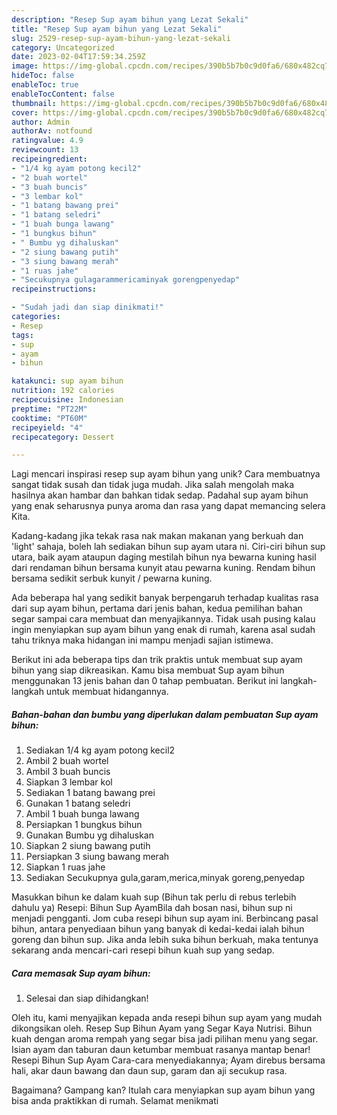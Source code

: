 ```yaml
---
description: "Resep Sup ayam bihun yang Lezat Sekali"
title: "Resep Sup ayam bihun yang Lezat Sekali"
slug: 2529-resep-sup-ayam-bihun-yang-lezat-sekali
category: Uncategorized
date: 2023-02-04T17:59:34.259Z
image: https://img-global.cpcdn.com/recipes/390b5b7b0c9d0fa6/680x482cq70/sup-ayam-bihun-foto-resep-utama.jpg
hideToc: false
enableToc: true
enableTocContent: false
thumbnail: https://img-global.cpcdn.com/recipes/390b5b7b0c9d0fa6/680x482cq70/sup-ayam-bihun-foto-resep-utama.jpg
cover: https://img-global.cpcdn.com/recipes/390b5b7b0c9d0fa6/680x482cq70/sup-ayam-bihun-foto-resep-utama.jpg
author: Admin
authorAv: notfound
ratingvalue: 4.9
reviewcount: 13
recipeingredient:
- "1/4 kg ayam potong kecil2"
- "2 buah wortel"
- "3 buah buncis"
- "3 lembar kol"
- "1 batang bawang prei"
- "1 batang seledri"
- "1 buah bunga lawang"
- "1 bungkus bihun"
- " Bumbu yg dihaluskan"
- "2 siung bawang putih"
- "3 siung bawang merah"
- "1 ruas jahe"
- "Secukupnya gulagarammericaminyak gorengpenyedap"
recipeinstructions:

- "Sudah jadi dan siap dinikmati!"
categories:
- Resep
tags:
- sup
- ayam
- bihun

katakunci: sup ayam bihun 
nutrition: 192 calories
recipecuisine: Indonesian
preptime: "PT22M"
cooktime: "PT60M"
recipeyield: "4"
recipecategory: Dessert

---
```





Lagi mencari inspirasi resep sup ayam bihun yang unik? Cara membuatnya sangat tidak susah dan tidak juga mudah. Jika salah mengolah maka hasilnya akan hambar dan bahkan tidak sedap. Padahal sup ayam bihun yang enak seharusnya punya aroma dan rasa yang dapat memancing selera Kita.





Kadang-kadang jika tekak rasa nak makan makanan yang berkuah dan &#39;light&#39; sahaja, boleh lah sediakan bihun sup ayam utara ni. Ciri-ciri bihun sup utara, baik ayam ataupun daging mestilah bihun nya bewarna kuning hasil dari rendaman bihun bersama kunyit atau pewarna kuning. Rendam bihun bersama sedikit serbuk kunyit / pewarna kuning.

Ada beberapa hal yang sedikit banyak berpengaruh terhadap kualitas rasa dari sup ayam bihun, pertama dari jenis bahan, kedua pemilihan bahan segar sampai cara membuat dan menyajikannya. Tidak usah pusing kalau ingin menyiapkan sup ayam bihun yang enak di rumah, karena asal sudah tahu triknya maka hidangan ini mampu menjadi sajian istimewa.






Berikut ini ada beberapa tips dan trik praktis untuk membuat sup ayam bihun yang siap dikreasikan. Kamu bisa membuat Sup ayam bihun menggunakan 13 jenis bahan dan 0 tahap pembuatan. Berikut ini langkah-langkah untuk membuat hidangannya.

<!--inarticleads1-->

##### Bahan-bahan dan bumbu yang diperlukan dalam pembuatan Sup ayam bihun:

1. Sediakan 1/4 kg ayam potong kecil2
1. Ambil 2 buah wortel
1. Ambil 3 buah buncis
1. Siapkan 3 lembar kol
1. Sediakan 1 batang bawang prei
1. Gunakan 1 batang seledri
1. Ambil 1 buah bunga lawang
1. Persiapkan 1 bungkus bihun
1. Gunakan  Bumbu yg dihaluskan
1. Siapkan 2 siung bawang putih
1. Persiapkan 3 siung bawang merah
1. Siapkan 1 ruas jahe
1. Sediakan Secukupnya gula,garam,merica,minyak goreng,penyedap


Masukkan bihun ke dalam kuah sup (Bihun tak perlu di rebus terlebih dahulu ya) Resepi: Bihun Sup AyamBila dah bosan nasi, bihun sup ni menjadi pengganti. Jom cuba resepi bihun sup ayam ini. Berbincang pasal bihun, antara penyediaan bihun yang banyak di kedai-kedai ialah bihun goreng dan bihun sup. Jika anda lebih suka bihun berkuah, maka tentunya sekarang anda mencari-cari resepi bihun kuah sup yang sedap. 

<!--inarticleads2-->

##### Cara memasak Sup ayam bihun:


1. Selesai dan siap dihidangkan!

Oleh itu, kami menyajikan kepada anda resepi bihun sup ayam yang mudah dikongsikan oleh. Resep Sup Bihun Ayam yang Segar Kaya Nutrisi. Bihun kuah dengan aroma rempah yang segar bisa jadi pilihan menu yang segar. Isian ayam dan taburan daun ketumbar membuat rasanya mantap benar! Resepi Bihun Sup Ayam Cara-cara menyediakannya; Ayam direbus bersama hali, akar daun bawang dan daun sup, garam dan aji secukup rasa. 

Bagaimana? Gampang kan? Itulah cara menyiapkan sup ayam bihun yang bisa anda praktikkan di rumah. Selamat menikmati
